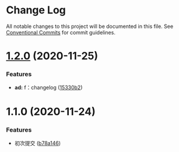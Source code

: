 # Change Log

All notable changes to this project will be documented in this file.
See [Conventional Commits](https://conventionalcommits.org) for commit guidelines.

# [1.2.0](https://github.com/yuleiQ/monorepo-example/compare/ui-app@1.1.0...ui-app@1.2.0) (2020-11-25)


### Features

* **ad:** f：changelog ([15330b2](https://github.com/yuleiQ/monorepo-example/commit/15330b28a8f39220855d66ec3b64c52f1bc2afcd))





# 1.1.0 (2020-11-24)


### Features

* 初次提交 ([b78a146](https://github.com/yuleiQ/monorepo-example/commit/b78a146ee67aaa93b8567b6e4441fcc2ab4fbd49))
